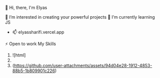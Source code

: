 👋 Hi, there, I'm Elyas

👀 I’m interested in creating your powerful projects
🌱 I’m currently learning JS
- 📫 elyassharifi.vercel.app

⚡ Open to work
My Skills
1. ![html]
2. 
3. (https://github.com/user-attachments/assets/94d04e28-1912-4853-88b5-1b809901c226)



<!---
elyassharifi/elyassharifi is a ✨ special ✨ repository because its `README.md` (this file) appears on your GitHub profile.
You can click the Preview link to take a look at your changes.
--->
